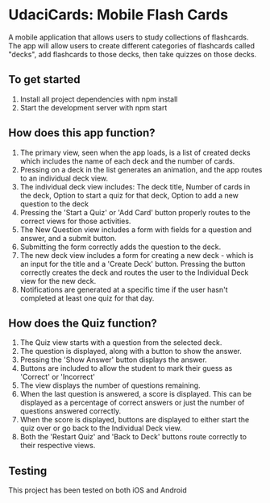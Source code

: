 # UdaciCards: Mobile Flash Cards
A mobile application that allows users to study collections of flashcards. 
The app will allow users to create different categories of flashcards called "decks", add flashcards to those decks, then take quizzes on those decks.

## To get started
1. Install all project dependencies with npm install
2. Start the development server with npm start

## How does this app function?
1. The primary view, seen when the app loads, is a list of created decks which includes the name of each deck and the number of cards.
2. Pressing on a deck in the list generates an animation, and the app routes to an individual deck view.
3. The individual deck view includes: The deck title, Number of cards in the deck, Option to start a quiz for that deck, Option to add a new question to the deck
4. Pressing the 'Start a Quiz' or 'Add Card' button properly routes to the correct views for those activities.
5. The New Question view includes a form with fields for a question and answer, and a submit button.
6. Submitting the form correctly adds the question to the deck.
7. The new deck view includes a form for creating a new deck - which is an input for the title and a 'Create Deck' button. Pressing the button correctly creates the deck and routes the user to the Individual Deck view for the new deck.
8. Notifications are generated at a specific time if the user hasn't completed at least one quiz for that day.

## How does the Quiz function?
1. The Quiz view starts with a question from the selected deck.
2. The question is displayed, along with a button to show the answer.
3. Pressing the 'Show Answer' button displays the answer.
4. Buttons are included to allow the student to mark their guess as 'Correct' or 'Incorrect'
5. The view displays the number of questions remaining.
6. When the last question is answered, a score is displayed. This can be displayed as a percentage of correct answers or just the number of questions answered correctly.
7. When the score is displayed, buttons are displayed to either start the quiz over or go back to the Individual Deck view.
8. Both the 'Restart Quiz' and 'Back to Deck' buttons route correctly to their respective views.

## Testing
This project has been tested on both iOS and Android
